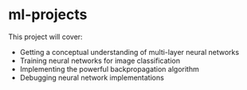 # ml-projects
This project will cover:

*   Getting a conceptual understanding of multi-layer neural networks
*   Training neural networks for image classification
*   Implementing the powerful backpropagation algorithm  
*   Debugging neural network implementations
